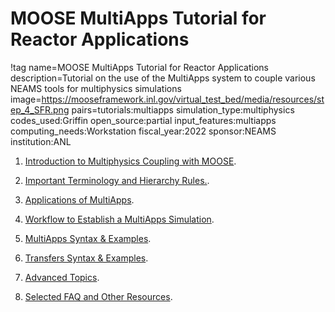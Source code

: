 # MOOSE MultiApps Tutorial for Reactor Applications

!tag name=MOOSE MultiApps Tutorial for Reactor Applications
     description=Tutorial on the use of the MultiApps system to couple various NEAMS tools for multiphysics simulations
     image=https://mooseframework.inl.gov/virtual_test_bed/media/resources/step_4_SFR.png
     pairs=tutorials:multiapps
                       simulation_type:multiphysics
                       codes_used:Griffin
                       open_source:partial
                       input_features:multiapps
                       computing_needs:Workstation
                       fiscal_year:2022
                       sponsor:NEAMS
                       institution:ANL

1. [Introduction to Multiphysics Coupling with MOOSE](multiapps_chps/chp_1_motives.md).

2. [Important Terminology and Hierarchy Rules.](multiapps_chps/chp_2_terminology.md).

3. [Applications of MultiApps](multiapps_chps/chp_3_applications.md).

4. [Workflow to Establish a MultiApps Simulation](multiapps_chps/chp_4_workflow.md).

5. [MultiApps Syntax & Examples](multiapps_chps/chp_5_multiapps.md).

6. [Transfers Syntax & Examples](multiapps_chps/chp_6_transfers.md).

7. [Advanced Topics](multiapps_chps/chp_7_adv_topics.md).

8. [Selected FAQ and Other Resources](multiapps_chps/chp_8_faq.md).
